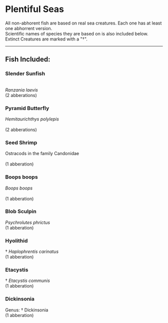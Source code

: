 # **Plentiful Seas**
All non-abhorent fish are based on real sea creatures. Each one has at least one abhorrent version.<br/>
Scientific names of species they are based on is also included below. Extinct Creatures are marked with a "†".<br/>
<hr/>

## **Fish Included:**

### **Slender Sunfish**
<br/> _Ranzania laevis_<br/> (2 abberations) 
### **Pyramid Butterfly**
_Hemitaurichthys polylepis_<br/>
<br/> (2 abberations)
### **Seed Shrimp**
Ostracods in the family Candonidae<br/>
<br/> (1 abberation)
### **Boops boops**
_Boops boops_<br/>
<br/> (1 abberation)
### **Blob Sculpin**<br/>
_Psychrolutes phrictus_<br/>
(1 abberation)
### **Hyolithid**<br/>
† _Haplophrentis carinatus_<br/>
(1 abberation)
### **Etacystis**<br/>
† _Etacystis communis_<br/>
(1 abberation)
### **Dickinsonia**<br/>
Genus: † Dickinsonia<br/>
(1 abberation)
